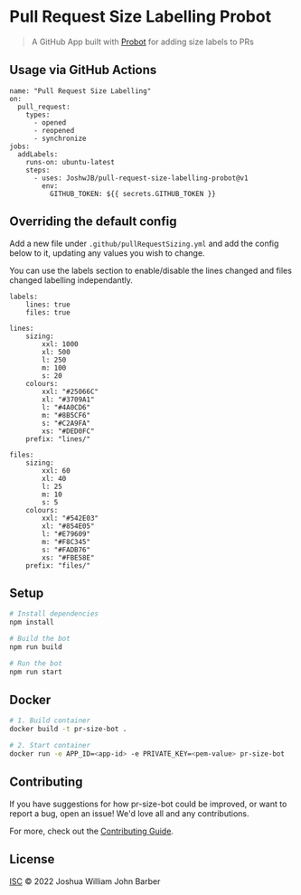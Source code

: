 # Pull Request Size Labelling Probot

> A GitHub App built with [Probot](https://github.com/probot/probot) for adding size labels to PRs

## Usage via GitHub Actions

```
name: "Pull Request Size Labelling"
on:
  pull_request:
    types:
      - opened
      - reopened
      - synchronize
jobs:
  addLabels:
    runs-on: ubuntu-latest
    steps:
      - uses: JoshwJB/pull-request-size-labelling-probot@v1
        env:
          GITHUB_TOKEN: ${{ secrets.GITHUB_TOKEN }}
```

## Overriding the default config

Add a new file under `.github/pullRequestSizing.yml` and add the config below to it, updating any values you wish to change.

You can use the labels section to enable/disable the lines changed and files changed labelling independantly.

```
labels:
    lines: true
    files: true

lines:
    sizing:
        xxl: 1000
        xl: 500
        l: 250
        m: 100
        s: 20
    colours:
        xxl: "#25066C"
        xl: "#3709A1"
        l: "#4A0CD6"
        m: "#8B5CF6"
        s: "#C2A9FA"
        xs: "#DED0FC"
    prefix: "lines/"

files:
    sizing:
        xxl: 60
        xl: 40
        l: 25
        m: 10
        s: 5
    colours:
        xxl: "#542E03"
        xl: "#854E05"
        l: "#E79609"
        m: "#F8C345"
        s: "#FADB76"
        xs: "#FBE58E"
    prefix: "files/"
```

## Setup

```sh
# Install dependencies
npm install

# Build the bot
npm run build

# Run the bot
npm run start
```

## Docker

```sh
# 1. Build container
docker build -t pr-size-bot .

# 2. Start container
docker run -e APP_ID=<app-id> -e PRIVATE_KEY=<pem-value> pr-size-bot
```

## Contributing

If you have suggestions for how pr-size-bot could be improved, or want to report a bug, open an issue! We'd love all and any contributions.

For more, check out the [Contributing Guide](CONTRIBUTING.md).

## License

[ISC](LICENSE) © 2022 Joshua William John Barber
